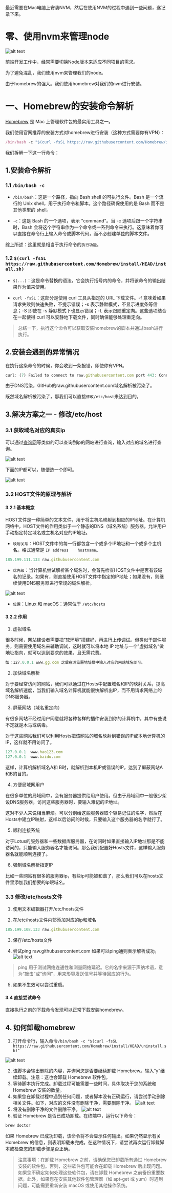 最近需要在Mac电脑上安装NVM，然后在使用NVM的过程中遇到一些问题，遂记录下来。

# 零、使用nvm来管理node

![alt text](image.png)

前端开发工作中，经常需要切换Node版本来适应不同项目的需求。

为了避免混乱，我们使用nvm来管理我们的node。

由于homebrew的强大。我们使用homebrew对我们的nvm进行安装。


# 一、Homebrew的安装命令解析

[Homebrew](https://brew.sh/zh-cn/) 是 Mac 上管理软件包的最实用工具之一。

我们使用官网推荐的安装方式对homebrew进行安装（这种方式需要你有VPN）：

```js
/bin/bash -c "$(curl -fsSL https://raw.githubusercontent.com/Homebrew/install/HEAD/install.sh)"
```

我们拆解一下这一行命令：

## 1.安装命令解析

### 1.1 ```/bin/bash -c```

* ```/bin/bash```：这是一个路径，指向 Bash shell 的可执行文件。Bash 是一个流行的 Unix shell，用于执行命令和脚本。这个路径确保使用的是 Bash 而不是其他类型的 shell。

* ```-c```：这是 Bash 的一个选项，表示 "command"。当 -c 选项后跟一个字符串时，Bash 会将这个字符串作为一个命令或一系列命令来执行。这意味着你可以直接在命令行上输入命令或脚本代码，而不必创建单独的脚本文件。

综上所述：这里就是相当于执行命令的```执行功能```。

### 1.2 ```$(curl -fsSL https://raw.githubusercontent.com/Homebrew/install/HEAD/install.sh)```

* ```$(...)```：这是命令替换的语法，它会执行括号内的命令，并将该命令的输出结果作为值来使用。

* ```curl -fsSL```：这部分是使用 curl 工具从指定的 URL 下载文件。-f 意味着如果请求失败则快速失败，不提示错误；-s 表示静默模式，不显示进度条等信息；-S 即使在 -s 静默模式下也显示错误；-L 表示跟随重定向。这些选项结合在一起使得 curl 可以安静地下载文件，同时确保能够处理重定向。

> 总结一下，执行这个命令可以获取安装homebrew的脚本并通过bash进行执行。

## 2.安装会遇到的异常情况

在执行这条命令的时候，你会收到一条报错，即使你有VPN。

```js
curl: (7) Failed to connect to raw.githubusercontent.com port 443: Connection refused
```

由于DNS污染，GitHub的raw.githubusercontent.com域名解析被污染了。

既然域名解析被污染了，那我们可以直接```修改/etc/host```来达到目的。

## 3.解决方案之一 - 修改/etc/host

### 3.1 获取域名对应的真实ip

可以通过[查询网](https://www.ip138.com/)等类似的可以查询到ip的网站进行查询，输入对应的域名进行查询。

![alt text](image-1.png)

下面的IP都可以，随便选一个即可。

![alt text](image-2.png)

### 3.2 HOST文件的原理与解析

#### 3.2.1 基本概念

HOST文件是一种简单的文本文件，用于将主机名映射到相应的IP地址。在计算机网络中，HOST文件的作用类似于一个静态的DNS（域名系统）服务器，允许用户手动指定特定域名或主机名对应的IP地址。

* ```映射关系```：HOST文件中的每一行都包含一个或多个IP地址和一个或多个主机名。格式通常是        ```IP address    hostname```。

```js
185.199.111.133 raw.githubusercontent.com
```

* ```优先级```：当计算机尝试解析某个域名时，会首先检查HOST文件中是否有该域名的记录。如果有，则直接使用HOST文件中指定的IP地址；如果没有，则继续使用DNS服务器进行常规的域名解析。

![alt text](image-3.png)

* ```位置```：Linux 和 macOS：通常位于 ```/etc/hosts```


#### 3.2.2 作用

1. 虚拟域名

很多时候，网站建设者需要把”软环境“搭建好，再进行上传调试。但类似于邮件服务，则需要使用域名来辅助调试，这时就可以将本地 IP 地址与一个”虚拟域名“做地址指向，就可以达到要求的效果，且无需花费。

```js
如：127.0.0.1 www.gg.com 之后在浏览器地址栏中输入对应的网站域名即可。
```

2. 加快域名解析

对于要经常访问的网站，我们可以通过在Hosts中配置域名和IP的映射关系，提高域名解析速度，当我们输入域名计算机就能很快解析出IP，而不用请求网络上的DNS服务器。

3. 屏蔽网站（域名重定向）

有很多网站不经过用户同意就将各种各样的插件安装到你的计算机中，其中有些说不定就是木马或病毒。

对于这些网站我们可以利用Hosts把该网站的域名映射到错误的IP或本地计算机的IP，这样就不用访问了。

```js
127.0.0.1  www.hao123.com
127.0.0.1  www.baidu.com
```

这样，计算机解析域名A和 B时，就解析到本机IP或错误的IP，达到了屏蔽网站A 和B的目的。

4. 方便局域网用户

在很多单位的局域网中，会有服务器提供给用户使用。但由于局域网中一般很少架设DNS服务器，访问这些服务器时，要输入难记的IP地址。

这对不少人来说相当麻烦。可以分别给这些服务器取个容易记住的名字，然后在Hosts中建立IP映射，这样以后访问的时候，只要输入这个服务器的名字就行了。

5. 顺利连接系统

对于Lotus的服务器和一些数据库服务器，在访问时如果直接输入IP地址那是不能访问的，只能输入服务器名才能访问。那么我们配置好Hosts文件，这样输入服务器名就能顺利连接了。

6. 强制域名解析指定IP

比如一些网站有很多的服务器ip，有些ip可能被和谐了，那么我们可以在hosts文件里添加我们想要的ip跟域名。

### 3.3 修改/etc/hosts文件

1. 使用文本编辑器打开/etc/hosts文件

2. 在/etc/hosts文件内部添加对应的ip和域名

```js
185.199.108.133 raw.githubusercontent.com
```

3. 保存/etc/hosts文件

4. 尝试ping raw.githubusercontent.com 如果可以ping通则表示解析成功。
![alt text](image-4.png)

> ping 用于测试网络连通性和测量网络延迟。它的名字来源于声纳术语，意为“敲击”或“询问”，用来形容发送信号并等待回应的行为。

5. 如果不生效可以尝试重启。

#### 3.4 直接尝试命令

直接执行之前的下载命令发现可以正常下载安装homebrew。


## 4. 如何卸载homebrew

1. 打开命令行，输入命令```/bin/bash -c "$(curl -fsSL https://raw.githubusercontent.com/Homebrew/install/HEAD/uninstall.sh)"```

![alt text](image-5.png)

2. 该脚本会输出删除的内容，并询问您是否要继续卸载 Homebrew。输入“y”继续卸载。注意：这也会卸载 Homebrew 软件包。
3. 等待脚本执行完成。卸载过程可能需要一些时间，具体取决于您的系统和 Homebrew 安装的数量。
4. 如果您在卸载过程中遇到任何问题，或者脚本没有正确运行，请尝试手动删除相关文件。如下，对应的文件没有删除干净，需要删除干净。
![alt text](image-6.png)
5. 将没有删除干净的文件删除干净。
![alt text](image-7.png)
6. 验证 Homebrew 是否已成功卸载。在终端中，运行以下命令：

```js
brew doctor
```

如果 Homebrew 已成功卸载，该命令将不会显示任何输出。如果仍然显示有关 Homebrew 的信息，则表明卸载未完成。在这种情况下，请尝试再次运行卸载脚本或检查您的卸载步骤是否正确。

> 注意事项：在卸载 Homebrew 之前，请确保您已卸载所有通过 Homebrew 安装的软件包。否则，这些软件包可能会在卸载 Homebrew 后出现问题。如果您不确定如何处理这些软件包，请在卸载 Homebrew 之前备份重要数据。此外，如果您在安装其他软件包管理器（如 apt-get 或 yum）时遇到问题，可能需要重新安装 macOS 或使用其他操作系统。